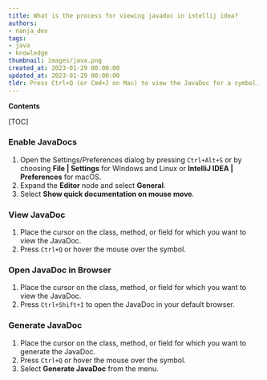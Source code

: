 ```yaml
---
title: What is the process for viewing javadoc in intellij idea?
authors:
- nanja_dev
tags:
- java
- knowledge
thumbnail: images/java.png
created_at: 2023-01-29 00:00:00
updated_at: 2023-01-29 00:00:00
tldr: Press Ctrl+Q (or Cmd+J on Mac) to view the JavaDoc for a symbol.
---
```


**Contents**

[TOC]

### Enable JavaDocs
1. Open the Settings/Preferences dialog by pressing `Ctrl+Alt+S` or by choosing **File | Settings** for Windows and Linux or **IntelliJ IDEA | Preferences** for macOS.
2. Expand the **Editor** node and select **General**.
3. Select **Show quick documentation on mouse move**.

### View JavaDoc
1. Place the cursor on the class, method, or field for which you want to view the JavaDoc.
2. Press `Ctrl+Q` or hover the mouse over the symbol.

### Open JavaDoc in Browser
1. Place the cursor on the class, method, or field for which you want to view the JavaDoc.
2. Press `Ctrl+Shift+I` to open the JavaDoc in your default browser.

### Generate JavaDoc
1. Place the cursor on the class, method, or field for which you want to generate the JavaDoc.
2. Press `Ctrl+Q` or hover the mouse over the symbol.
3. Select **Generate JavaDoc** from the menu.
